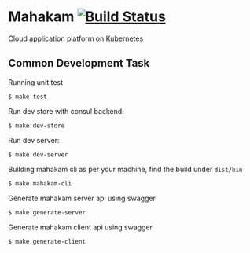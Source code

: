 # Mahakam [![Build Status](https://circleci.com/gh/mahakamcloud/mahakam.svg?style=shield)](https://circleci.com/gh/mahakamcloud/mahakam)
Cloud application platform on Kubernetes

## Common Development Task
Running unit test
```
$ make test
```

Run dev store with consul backend:
```
$ make dev-store
```

Run dev server:
```
$ make dev-server
```

Building mahakam cli as per your machine, find the build under `dist/bin`
```
$ make mahakam-cli
```

Generate mahakam server api using swagger
```
$ make generate-server
```

Generate mahakam client api using swagger
```
$ make generate-client
```
